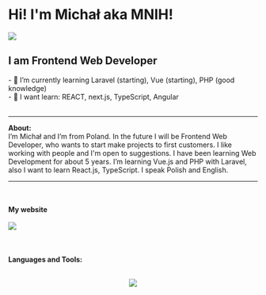 <h1>Hi! I'm Michał aka MNIH!</h1>
<a href="mailto:mnih.contact@gmail.com">
<img src="https://img.shields.io/badge/Gmail-D14836?style=for-the-badge&logo=gmail&logoColor=white">
</a>
<h2>I am Frontend Web Developer</h2>
- 🌱 I’m currently learning Laravel (starting), Vue (starting), PHP (good knowledge) <br>
- 🌱 I want learn: REACT, next.js, TypeScript, Angular
<br><br>
<hr>
<b> About: </b>
<br>
I’m Michał and I’m from Poland. In the future I will be Frontend Web Developer, who wants to start make projects to first customers. I like working with people and I'm open to suggestions. I have been learning Web Development for about 5 years. I’m learning Vue.js and PHP with Laravel, also I want to learn React.js, TypeScript. I speak Polish and English.
<hr>
<br><br>
<b>My website</b>
<br><br>
<a href="https://michalfaber.com/">
<img src="https://img.shields.io/badge/website-000000?style=for-the-badge&logo=About.me&logoColor=white">
</a>
<br><br><br><br>
<b>Languages and Tools:</b>
<br><br>
<p align="center">
    <img src="https://skillicons.dev/icons?i=git,github,php,sass,vscode,vue,js,html,bootstrap,css,mysql,laravel" />
</p>
